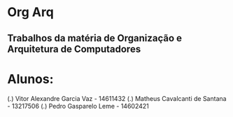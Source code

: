 # Org Arq
## Trabalhos da matéria de Organização e Arquitetura de Computadores
# Alunos:
(.) Vitor Alexandre Garcia Vaz - 14611432
(.) Matheus Cavalcanti de Santana - 13217506
(.) Pedro Gasparelo Leme - 14602421
